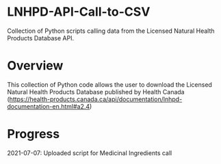 # LNHPD-API-Call-to-CSV
Collection of Python scripts calling data from the Licensed Natural Health Products Database API.

# Overview
This collection of Python code allows the user to download the Licensed Natural Health Products Database published by Health Canada (https://health-products.canada.ca/api/documentation/lnhpd-documentation-en.html#a2.4)

# Progress
2021-07-07: Uploaded script for Medicinal Ingredients call
